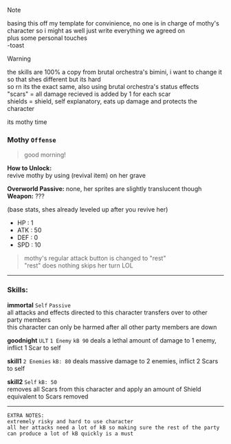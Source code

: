 > [!NOTE]
> basing this off my template for convinience, no one is in charge of mothy's character so i might as well just write everything we agreed on  
> plus some personal touches  
> -toast

> [!WARNING]
> the skills are 100% a copy from brutal orchestra's bimini, i want to change it so that shes different but its hard  
> so rn its the exact same, also using brutal orchestra's status effects  
> "scars" = all damage recieved is added by 1 for each scar  
> shields = shield, self explanatory, eats up damage and protects the character

its mothy time

### Mothy `Offense`
> good morning!

**How to Unlock:**  
revive mothy by using (revival item) on her grave

**Overworld Passive:** none, her sprites are slightly translucent though  
**Weapon:** ???

(base stats, shes already leveled up after you revive her)  
- HP : 1  
- ATK : 50
- DEF : 0  
- SPD : 10

> mothy's regular attack button is changed to "rest"  
> "rest" does nothing skips her turn LOL  

___
### Skills:

**immortal** `Self` `Passive`  
all attacks and effects directed to this character transfers over to other party members  
this character can only be harmed after all other party members are down

**goodnight** `ULT` `1 Enemy` `kB 90`
deals a lethal amount of damage to 1 enemy, inflict 1 Scar to self

**skill1** `2 Enemies` `kB: 80`
deals massive damage to 2 enemies, inflict 2 Scars to self

**skill2** `Self` `kB: 50`  
removes all Scars from this character and apply an amount of Shield equivalent to Scars removed

___
```
EXTRA NOTES:  
extremely risky and hard to use character  
all her attacks need a lot of kB so making sure the rest of the party can produce a lot of kB quickly is a must
```
